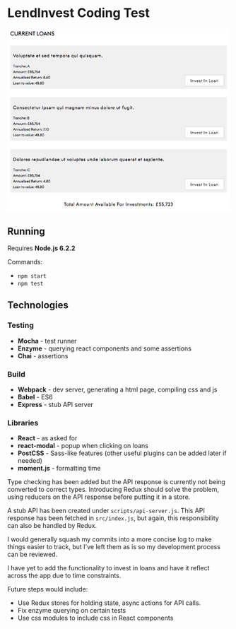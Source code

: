 LendInvest Coding Test
======================

![LendInvest Dashboard](resources/Screen%20Shot%202017-03-20%20at%2002.18.28.png)

## Running
Requires **Node.js 6.2.2**

Commands:
- `npm start`
- `npm test`

## Technologies

### Testing
- **Mocha** - test runner
- **Enzyme** - querying react components and some assertions
- **Chai** - assertions

### Build
- **Webpack** - dev server, generating a html page, compiling css and js
- **Babel** - ES6
- **Express** - stub API server

### Libraries
- **React** - as asked for
- **react-modal** - popup when clicking on loans
- **PostCSS** - Sass-like features (other useful plugins can be added later if needed)
- **moment.js** - formatting time

Type checking has been added but the API response is currently not being converted to correct types.
Introducing Redux should solve the problem, using reducers on the API response before putting it in a store.

A stub API has been created under `scripts/api-server.js`. This API response has been fetched in `src/index.js`, but again, this responsibility can also be handled by Redux.

I would generally squash my commits into a more concise log to make things easier to track, but I've left them as is so my development process can be reviewed.

I have yet to add the functionality to invest in loans and have it reflect across the app due to time constraints.

Future steps would include:
- Use Redux stores for holding state, async actions for API calls.
- Fix enzyme querying on certain tests
- Use css modules to include css in React components
